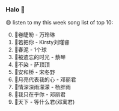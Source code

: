 

### Halo 👋

😄 listen to my this week song list of top 10:

0. 🌈卷睫盼 - 万玲琳
1. 🌈若把你 - Kirsty刘瑾睿
2. 🌈春泥 - 1个球
3. 🌈被遗忘的时光 - 蔡琴
4. 🌈不染 - 萨顶顶
5. 🌈安和桥 - 宋冬野
6. 🌈月亮代表我的心 - 邓丽君
7. 🌈情深深雨濛濛 - 杨胖雨
8. 🌈我只在乎你 - 邓丽君
9. 🌈天下 - 等什么君(邓寓君)


